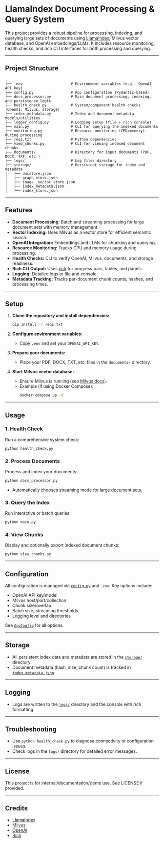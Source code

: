 # LlamaIndex Document Processing & Query System

This project provides a robust pipeline for processing, indexing, and querying large sets of documents using [LlamaIndex](https://github.com/jerryjliu/llama_index), Milvus vector database, and OpenAI embeddings/LLMs. It includes resource monitoring, health checks, and rich CLI interfaces for both processing and querying.

---

## Project Structure

```
.
├── .env                      # Environment variables (e.g., OpenAI API key)
├── config.py                 # App configuration (Pydantic-based)
├── docs_processor.py         # Main document processing, indexing, and persistence logic
├── health_check.py           # System/component health checks (OpenAI, Milvus, storage)
├── index_metadata.py         # Index and document metadata models/utilities
├── logger_config.py          # Logging setup (file + rich console)
├── main.py                   # CLI for querying the indexed documents
├── monitoring.py             # Resource monitoring (CPU/memory) during processing
├── reqs.txt                  # Python dependencies
├── view_chunks.py            # CLI for viewing indexed document chunks
├── documents/                # Directory for input documents (PDF, DOCX, TXT, etc.)
├── logs/                     # Log files directory
├── storage/                  # Persistent storage for index and metadata
│   ├── docstore.json
│   ├── graph_store.json
│   ├── image__vector_store.json
│   ├── index_metadata.json
│   └── index_store.json
```

---

## Features

- **Document Processing:** Batch and streaming processing for large document sets with memory management.
- **Vector Indexing:** Uses Milvus as a vector store for efficient semantic search.
- **OpenAI Integration:** Embeddings and LLMs for chunking and querying.
- **Resource Monitoring:** Tracks CPU and memory usage during processing.
- **Health Checks:** CLI to verify OpenAI, Milvus, documents, and storage readiness.
- **Rich CLI Output:** Uses [rich](https://github.com/Textualize/rich) for progress bars, tables, and panels.
- **Logging:** Detailed logs to file and console.
- **Metadata Tracking:** Tracks per-document chunk counts, hashes, and processing times.

---

## Setup

1. **Clone the repository and install dependencies:**
    ```sh
    pip install -r reqs.txt
    ```

2. **Configure environment variables:**
    - Copy `.env` and set your `OPENAI_API_KEY`.

3. **Prepare your documents:**
    - Place your PDF, DOCX, TXT, etc. files in the `documents/` directory.

4. **Start Milvus vector database:**
    - Ensure Milvus is running (see [Milvus docs](https://milvus.io/docs/install_standalone-docker.md)).
    - Example (if using Docker Compose):
      ```sh
      docker-compose up -d
      ```

---

## Usage

### 1. Health Check

Run a comprehensive system check:
```sh
python health_check.py
```

### 2. Process Documents

Process and index your documents:
```sh
python docs_processor.py
```
- Automatically chooses streaming mode for large document sets.

### 3. Query the Index

Run interactive or batch queries:
```sh
python main.py
```

### 4. View Chunks

Display and optionally export indexed document chunks:
```sh
python view_chunks.py
```

---

## Configuration

All configuration is managed via [`config.py`](config.py) and `.env`. Key options include:
- OpenAI API key/model
- Milvus host/port/collection
- Chunk size/overlap
- Batch size, streaming thresholds
- Logging level and directories

See [`AppConfig`](config.py) for all options.

---

## Storage

- All persistent index data and metadata are stored in the [`storage/`](storage/) directory.
- Document metadata (hash, size, chunk count) is tracked in [`index_metadata.json`](storage/index_metadata.json).

---

## Logging

- Logs are written to the [`logs/`](logs/) directory and the console with rich formatting.

---

## Troubleshooting

- Use `python health_check.py` to diagnose connectivity or configuration issues.
- Check logs in the `logs/` directory for detailed error messages.

---

## License

This project is for internal/documentation/demo use. See LICENSE if provided.

---

## Credits

- [LlamaIndex](https://github.com/jerryjliu/llama_index)
- [Milvus](https://milvus.io/)
- [OpenAI](https://openai.com/)
- [Rich](https://github.com/Textualize/rich)